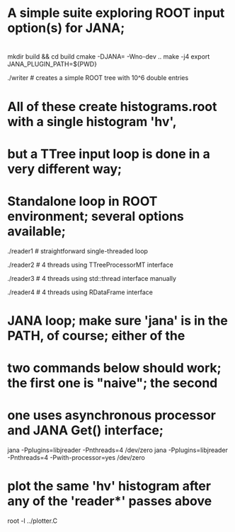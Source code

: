 #
#  A simple suite exploring ROOT input option(s) for JANA;
#

  mkdir build && cd build
  cmake -DJANA=<jana-installation-directory> -Wno-dev ..
  make -j4
  export JANA_PLUGIN_PATH=${PWD}

  ./writer  # creates a simple ROOT tree with 10^6 double entries


  #  
  # All of these create histograms.root with a single histogram 'hv', 
  # but a TTree input loop is done in a very different way;
  #

  # Standalone loop in ROOT environment; several options available;
  ./reader1 # straightforward single-threaded loop

  ./reader2 # 4 threads using TTreeProcessorMT interface

  ./reader3 # 4 threads using std::thread interface manually

  ./reader4 # 4 threads using RDataFrame interface

  # JANA loop; make sure 'jana' is in the PATH, of course; either of the 
  # two commands below should work; the first one is "naive"; the second 
  # one uses asynchronous processor and JANA Get() interface;
  jana -Pplugins=libjreader -Pnthreads=4 /dev/zero
  jana -Pplugins=libjreader -Pnthreads=4 -Pwith-processor=yes /dev/zero


  # plot the same 'hv' histogram after any of the 'reader*' passes above
  root -l ../plotter.C

